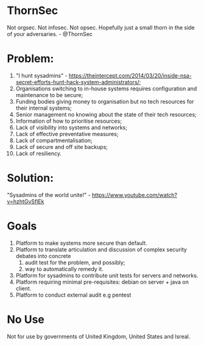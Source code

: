 # ThornSec
Not orgsec. Not infosec. Not opsec. Hopefully just a small thorn in the side of your adversaries. - @ThornSec

# Problem: 
1.  "I hunt sysadmins" - https://theintercept.com/2014/03/20/inside-nsa-secret-efforts-hunt-hack-system-administrators/;
2.  Organisations switching to in-house systems requires configuration and maintenance to be secure;
3.  Funding bodies giving money to organisation but no tech resources for their internal systems;
4.  Senior management no knowing about the state of their tech resources;
5.  Information of how to prioritise resources;
6.  Lack of visibility into systems and networks;
7.  Lack of effective preventative measures;
8.  Lack of compartmentalisation;
9.  Lack of secure and off site backups;
10. Lack of resiliency.

# Solution: 
"Sysadmins of the world unite!" - https://www.youtube.com/watch?v=hzhtGvSflEk

# Goals
1. Platform to make systems more secure than default.
2. Platform to translate articulation and discussion of complex security debates into concrete 
      1) audit test for the problem, and possibly; 
      2) way to automatically remedy it.
3. Platform for sysadmins to contribute unit tests for servers and networks.
4. Platform requiring minimal pre-requisites: debian on server + java on client.
5. Platform to conduct external audit e.g pentest

# No Use
Not for use by governments of United Kingdom, United States and Isreal.
